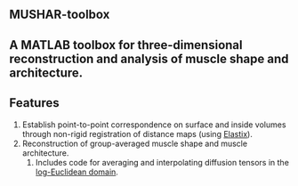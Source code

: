 ## MUSHAR-toolbox
## A MATLAB toolbox for three-dimensional reconstruction and analysis of muscle shape and architecture.

## Features
1. Establish point-to-point correspondence on surface and inside volumes through non-rigid registration of distance maps (using [Elastix](https://elastix.lumc.nl/)).
1. Reconstruction of group-averaged muscle shape and muscle architecture.
    1. Includes code for averaging and interpolating diffusion tensors in the [log-Euclidean domain](doi.org/10.1002/mrm.20965).



